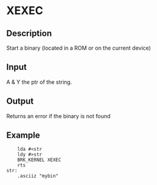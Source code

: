 # XEXEC

## Description

Start a binary (located in a ROM or on the current device)

## Input

A & Y the ptr of the string.

## Output

Returns an error if the binary is not found

## Example

``` ca65
    lda #<str
    ldy #>str
    BRK_KERNEL XEXEC
    rts
str:
    .asciiz "mybin"    
```
